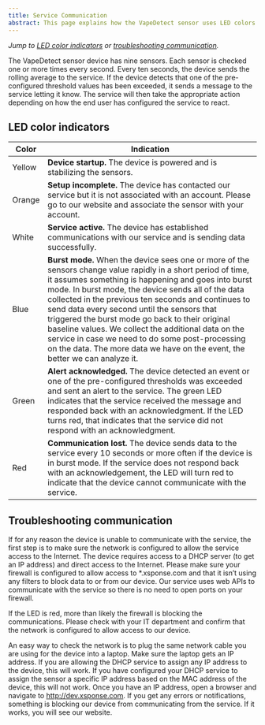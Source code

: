 ```yaml
---
title: Service Communication
abstract: This page explains how the VapeDetect sensor uses LED colors to indicate its status, and how to troubleshoot service communication issues.
---
```

*Jump to [LED color indicators](sensor-device-communication.md#led-color-indicators) or [troubleshooting communication](sensor-device-communication.md#troubleshooting-communication).*

The VapeDetect sensor device has nine sensors. Each sensor is checked one or more times every second. Every ten seconds, the device sends the rolling average to the service. If the device detects that one of the pre-configured threshold values has been exceeded, it sends a message to the service letting it know. The service will then take the appropriate action depending on how the end user has configured the service  to react.

## LED color indicators 

| Color | Indication |
| --- | --- |
| Yellow | **Device startup.** The device is powered and is stabilizing the sensors. |
| Orange | **Setup incomplete.** The device has contacted our service but it is not associated with an account. Please go to our website and associate the sensor with your account. |
| White | **Service active.** The device has established communications with our service and is sending data successfully. |
| Blue | **Burst mode.** When the device sees one or more of the sensors change value rapidly in a short period of time, it assumes something is happening and goes into burst mode. In burst mode, the device sends all of the data collected in the previous ten seconds and continues to send data every second until the sensors that triggered the burst mode go back to their original baseline values. We collect the additional data on the service in case we need to do some post-processing on the data. The more data we have on the event, the better we can analyze it. |
| Green | **Alert acknowledged.** The device detected an event or one of the pre-configured thresholds was exceeded and sent an alert to the service. The green LED indicates that the service received the message and responded back with an acknowledgment. If the LED turns red, that indicates that the service did not respond with an acknowledgment. |
| Red | **Communication lost.** The device sends data to the service every 10 seconds or more often if the device is in burst mode. If the service does not respond back with an acknowledgement, the LED will turn red to indicate that the device cannot communicate with the service. |


## Troubleshooting communication
If for any reason the device is unable to communicate with the service, the first step is to make sure the network is configured to allow the service access to the Internet. The device requires access to a DHCP server (to get an IP address) and direct access to the Internet. Please make sure your firewall is configured to allow access to *.xsponse.com and that it isn’t using any filters to block data to or from our device. Our service uses web APIs to communicate with the service so there is no need to open ports on your firewall. 

If the LED is red, more than likely the firewall is blocking the communications. Please check with your IT department and confirm that the network is configured to allow access to our device.

An easy way to check the network is to plug the same network cable you are using for the device into a laptop. Make sure the laptop gets an IP address. If you are allowing the DHCP service to assign any IP address to the device, this will work. If you have configured your DHCP service to assign the sensor a specific IP address based on the MAC address of the device, this will not work. Once you have an IP address, open a browser and navigate to http://dev.xsponse.com. If you get any errors or notifications, something is blocking our device from communicating from the service. If it works, you will see our website.
